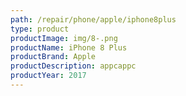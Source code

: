 ```yaml
---
path: /repair/phone/apple/iphone8plus
type: product
productImage: img/8-.png
productName: iPhone 8 Plus
productBrand: Apple
productDescription: appcappc
productYear: 2017
---
```

